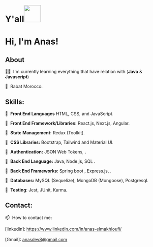 <h1 align="start">Y'all<img src="https://github.com/NoobMahbub/NoobMahbub/blob/main/Wave.gif" height="55px" width="55px"> </h1>

# Hi, I'm Anas!

## About

👨‍💻&nbsp; I'm currently learning everything that have relation with (<strong>Java</strong> & <strong>Javascript</strong>)


📍&nbsp; Rabat Morocco.




## Skills: 

🔹&nbsp;  **Front End Languages** HTML, CSS, and JavaScript.

🔸&nbsp;  **Front End Framework/Libraries:** React.js, Next.js,  Angular.

🔹&nbsp;  **State Management:** Redux (Toolkit).

🔸&nbsp;  **CSS Libraries:** Bootstrap, Tailwind and Material UI.

🔹&nbsp;  **Authentication:**  JSON Web Tokens, .

🔸&nbsp;  **Back End Language:** Java, Node.js, SQL .

🔹&nbsp;  **Back End Frameworks:** Spring boot , Express.js, .

🔸&nbsp;  **Databases:** MySQL (Sequelize), MongoDB (Mongoose), Postgresql.

🔹&nbsp;  **Testing:** Jest, JUnit, Karma.


## Contact: 


📫&nbsp; How to contact me:

[linkedin]: https://www.linkedin.com/in/anas-elmakhloufi/ <br></br>
[Gmail]: anasdev8@gmail.com 


